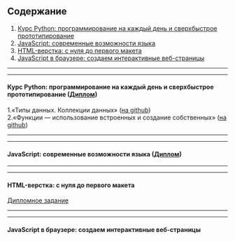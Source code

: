 ## Содержание
1. [Курс Python: программирование на каждый день и сверхбыстрое прототипирование](README.md#курс-python-программирование-на-каждый-день-и-сверхбыстрое-прототипирование)  
2. [JavaScript: современныe возможности языка](README.md#javascript-современныe-возможности-языка)  
2. [HTML-верстка: с нуля до первого макета](README.md#html-верстка-с-нуля-до-первого-макета)  
2. [JavaScript в браузере: создаем интерактивные веб-страницы](README.md#javascript-в-браузере-создаем-интерактивные-веб-страницы)  

***
***

#### Курс Python: программирование на каждый день и сверхбыстрое прототипирование ([Диплом](../blob/master/Python/PY82017003_diplom_Kosygin.pdf))
1.«Типы данных. Коллекции данных» ([на github](https://github.com/kosiginiv83/learning_repo/tree/master/Python/1.Collections))  
2.«Функции — использование встроенных и создание собственных» ([на github]())  

***
***

#### JavaScript: современныe возможности языка ([Диплом]())

***
***

#### HTML-верстка: с нуля до первого макета
[Дипломное задание]()

***
***

#### JavaScript в браузере: создаем интерактивные веб-страницы




